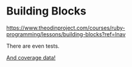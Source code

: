 # Building Blocks

https://www.theodinproject.com/courses/ruby-programming/lessons/building-blocks?ref=lnav

There are even tests.

[And coverage data!](https://amicloud.github.io/the-odin-project/ruby-programming/building-blocks/coverage.html)